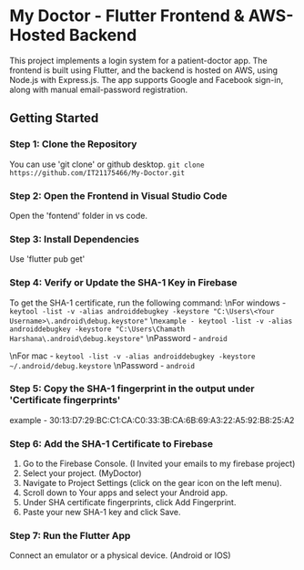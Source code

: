 # My Doctor - Flutter Frontend & AWS-Hosted Backend

This project implements a login system for a patient-doctor app. The frontend is built using Flutter, and the backend is hosted on AWS, using Node.js with Express.js. 
The app supports Google and Facebook sign-in, along with manual email-password registration.

## Getting Started

### Step 1: Clone the Repository
You can use 'git clone' or github desktop.
`git clone https://github.com/IT21175466/My-Doctor.git`

### Step 2: Open the Frontend in Visual Studio Code
Open the 'fontend' folder in vs code.

### Step 3: Install Dependencies
Use 'flutter pub get'

### Step 4: Verify or Update the SHA-1 Key in Firebase
To get the SHA-1 certificate, run the following command:
\nFor windows - `keytool -list -v -alias androiddebugkey -keystore "C:\Users\<Your Username>\.android\debug.keystore"`
\n`example - keytool -list -v -alias androiddebugkey -keystore "C:\Users\Chamath Harshana\.android\debug.keystore"`
\nPassword - `android`

\nFor mac - `keytool -list -v -alias androiddebugkey -keystore ~/.android/debug.keystore`
\nPassword - `android`

### Step 5: Copy the SHA-1 fingerprint in the output under 'Certificate fingerprints'
example - 30:13:D7:29:BC:C1:CA:C0:33:3B:CA:6B:69:A3:22:A5:92:B8:25:A2

### Step 6: Add the SHA-1 Certificate to Firebase
  1. Go to the Firebase Console. (I Invited your emails to my firebase project)
  2. Select your project. (MyDoctor)
  3. Navigate to Project Settings (click on the gear icon on the left menu).
  4. Scroll down to Your apps and select your Android app.
  5. Under SHA certificate fingerprints, click Add Fingerprint.
  6. Paste your new SHA-1 key and click Save.

### Step 7: Run the Flutter App
Connect an emulator or a physical device. (Android or IOS)
